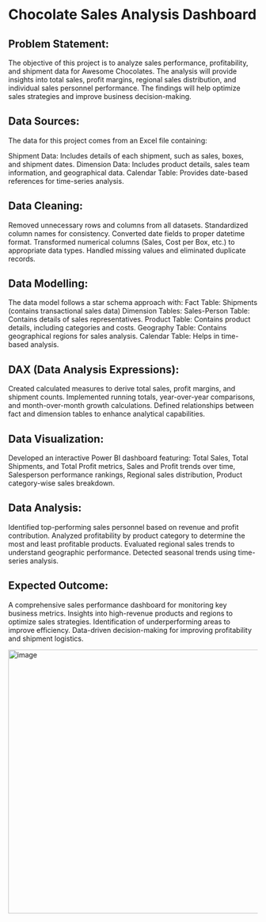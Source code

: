 
# Chocolate Sales Analysis Dashboard

## Problem Statement:
The objective of this project is to analyze sales performance, profitability, and shipment data for Awesome Chocolates. The analysis will provide insights into total sales, profit margins, regional sales distribution, and individual sales personnel performance. The findings will help optimize sales strategies and improve business decision-making.

## Data Sources:
The data for this project comes from an Excel file containing:

Shipment Data: Includes details of each shipment, such as sales, boxes, and shipment dates.
Dimension Data: Includes product details, sales team information, and geographical data.
Calendar Table: Provides date-based references for time-series analysis.

## Data Cleaning:
Removed unnecessary rows and columns from all datasets.
Standardized column names for consistency.
Converted date fields to proper datetime format.
Transformed numerical columns (Sales, Cost per Box, etc.) to appropriate data types.
Handled missing values and eliminated duplicate records.

## Data Modelling:
The data model follows a star schema approach with:
Fact Table: Shipments (contains transactional sales data)
Dimension Tables:
Sales-Person Table: Contains details of sales representatives.
Product Table: Contains product details, including categories and costs.
Geography Table: Contains geographical regions for sales analysis.
Calendar Table: Helps in time-based analysis.

## DAX (Data Analysis Expressions):
Created calculated measures to derive total sales, profit margins, and shipment counts.
Implemented running totals, year-over-year comparisons, and month-over-month growth calculations.
Defined relationships between fact and dimension tables to enhance analytical capabilities.

## Data Visualization:
Developed an interactive Power BI dashboard featuring:
Total Sales, Total Shipments, and Total Profit metrics, Sales and Profit trends over time, Salesperson performance rankings, Regional sales distribution, Product category-wise sales breakdown.

## Data Analysis:
Identified top-performing sales personnel based on revenue and profit contribution.
Analyzed profitability by product category to determine the most and least profitable products.
Evaluated regional sales trends to understand geographic performance.
Detected seasonal trends using time-series analysis.

## Expected Outcome:
A comprehensive sales performance dashboard for monitoring key business metrics.
Insights into high-revenue products and regions to optimize sales strategies.
Identification of underperforming areas to improve efficiency.
Data-driven decision-making for improving profitability and shipment logistics.

<img width="533" alt="image" src="https://github.com/user-attachments/assets/06537c74-4118-4448-a29c-3b39913e8c9b" />
